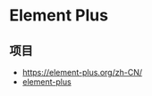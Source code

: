 # Element Plus

## 项目

- <https://element-plus.org/zh-CN/>
- [element-plus](https://github.com/element-plus/element-plus)
